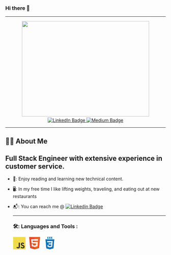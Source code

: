 ### Hi there 👋

---



<div id="header" align="center">
  <img src="https://media.giphy.com/media/qgQUggAC3Pfv687qPC/giphy.gif" width="400" height="300"/>
</div>

<div id="badges" align="center">
  <a href="https://www.linkedin.com/in/armando-estrada/" >
    <img src="https://img.shields.io/badge/LinkedIn-blue?style=for-the-badge&logo=linkedin&logoColor=white" alt="LinkedIn Badge"/>
      <a href="https://medium.com/@estrada.mando7" >
     <img src="https://img.shields.io/badge/Medium-black?style=for-the-badge&logo=medium&logoColor=white" alt="Medium Badge"/>
  </a>
    </div>
    
    
    
   ---
##   :man_technologist: About Me 
    
   ## Full Stack Engineer with extensive experience in customer service.
-  📖: Enjoy reading and learning new technical content. 
    
-  🖥️: In my free time I like lifting weights, traveling, and eating out at new restaurants
    
- 📬: You can reach me @ [![Linkedin Badge](https://img.shields.io/badge/-Armando-blue?style=flat&logo=Linkedin&logoColor=white)](https://www.linkedin.com/in/armando-estrada/)
    
    
    ---
    
    ### 🛠️: Languages and Tools :
    <div>
      <img src="https://github.com/devicons/devicon/blob/master/icons/javascript/javascript-original.svg" title="JavaScript" alt="JavaScript" width="40" height="40"/>&nbsp;
      <img src="https://github.com/devicons/devicon/blob/master/icons/html5/html5-original.svg" title="HTML5" alt="HTML" width="40" height="40"/>&nbsp;
      <img src="https://github.com/devicons/devicon/blob/master/icons/css3/css3-plain-wordmark.svg"  title="CSS3" alt="CSS" width="40" height="40"/>&nbsp;
      
      
    </div>
<!--
**Mando619/Mando619** is a ✨ _sp ecial_ ✨ repository because its `README.md` (this file) appears on your GitHub profile.

Here are some ideas to get you started:

- 🔭 I’m currently working on ...
- 🌱 I’m currently learning ...
- 👯 I’m looking to collaborate on ...
- 🤔 I’m looking for help with ...
- 💬 Ask me about ...
- 📫 How to reach me: ...
- 😄 Pronouns: ...
- ⚡ Fun fact: ...
-->
